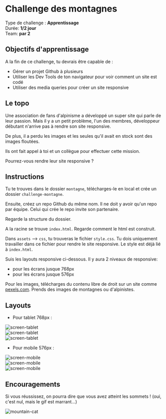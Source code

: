 # Challenge des montagnes

Type de challenge : **Apprentissage**  
Durée: **1/2 jour**  
Team: **par 2**  

## Objectifs d'apprentissage

A la fin de ce challenge, tu devrais être capable de :

- Gérer un projet Github à plusieurs
- Utiliser les Dev Tools de ton navigateur pour voir comment un site est codé
- Utiliser des media queries pour créer un site responsive

## Le topo

Une association de fans d'alpinisme a développé un super site qui parle de leur passion. Mais il y a un petit problème, l'un des membres, développeur débutant n'arrive pas à rendre son site responsive. 

De plus, il a perdu les images et les seules qu'il avait en stock sont des images floutées. 

Ils ont fait appel à toi et un collègue pour effectuer cette mission.  

Pourrez-vous rendre leur site responsive ? 


## Instructions

Tu te trouves dans le dossier `montagne`, télécharges-le en local et crée un dossier `challenge-montagne`. 

Ensuite, créez un repo Github du même nom. Il ne doit y avoir qu'un repo par équipe. Celui qui crée le repo invite son partenaire. 

Regarde la structure du dossier.  

A la racine se trouve `index.html`. Regarde comment le html est construit. 

Dans `assets` --> `css`, tu trouveras le fichier `style.css`. Tu dois uniquement travailler dans ce fichier pour rendre le site responsive. Le style est déjà lié à `index.html`. 

Suis les layouts responsive ci-dessous. 
Il y aura 2 niveaux de responsive:
- pour les écrans jusque 768px
- pour les écrans jusque 576px

Pour les images, télécharges du contenu libre de droit sur un site comme [pexels.com](https://www.pexels.com). Prends des images de montagnes ou d'alpinistes. 

## Layouts

* Pour tablet 768px :

![screen-tablet](images/screen_tab_01.png)  
![screen-tablet](images/screen_tab_02.png)  
![screen-tablet](images/screen_tab_03.png)

* Pour mobile 576px : 

![screen-mobile](images/screen_mob_01.png)  
![screen-mobile](images/screen_mob_02.png)  
![screen-mobile](images/screen_mob_03.png)

## Encouragements 

Si vous réussissez, on pourra dire que vous avez atteint les sommets ! (oui, c'est nul, mais le gif est marrant...)

![mountain-cat](images/cat_mountain.gif)
